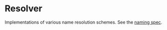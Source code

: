 # Resolver

Implementations of various name resolution schemes.
See the [naming spec](/doc/naming.md).
